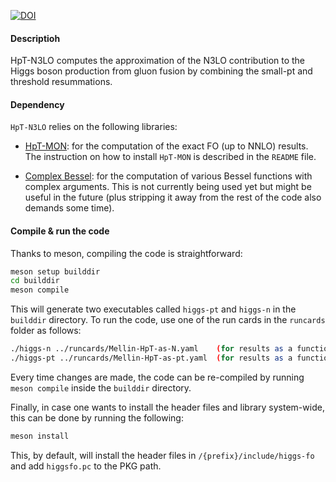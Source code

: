 [![DOI](https://zenodo.org/badge/368804644.svg)](https://zenodo.org/badge/latestdoi/368804644)

#### Descriptioh

HpT-N3LO computes the approximation of the N3LO contribution to the Higgs
boson production from gluon fusion by combining the small-pt and threshold
resummations.


#### Dependency

`HpT-N3LO` relies on the following libraries:

* [HpT-MON](https://github.com/N3PDF/HpT-MON): for the computation of the exact 
  FO (up to NNLO) results. The instruction on how to install `HpT-MON` is described 
  in the `README` file.

* [Complex Bessel](https://blog.joey-dumont.ca/complex_bessel/): for the computation
  of various Bessel functions with complex arguments. This is not currently being
  used yet but might be useful in the future (plus stripping it away from the rest
  of the code also demands some time).


#### Compile & run the code

Thanks to meson, compiling the code is straightforward:
```bash
meson setup builddir
cd builddir
meson compile
```

This will generate two executables called `higgs-pt` and `higgs-n` in the `builddir` 
directory. To run the code, use one of the run cards in the `runcards` folder as follows:
```bash
./higgs-n ../runcards/Mellin-HpT-as-N.yaml    (for results as a function of N)
./higgs-pt ../runcards/Mellin-HpT-as-pt.yaml  (for results as a function of pt)
```

Every time changes are made, the code can be re-compiled by running `meson compile`
inside the `builddir` directory.

Finally, in case one wants to install the header files and library system-wide, this
can be done by running the following:
```bash
meson install
```
This, by default, will install the header files in `/{prefix}/include/higgs-fo` and
add `higgsfo.pc` to the PKG path.
